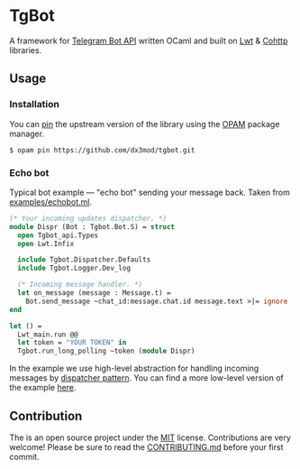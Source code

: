 # TgBot

A framework for [Telegram Bot API](https://core.telegram.org/bots/api) written OCaml
 and built on [Lwt] & [Cohttp] libraries. 

## Usage

### Installation 

You can [pin][opam-pin] the upstream version of the library using the [OPAM] package manager.
```console
$ opam pin https://github.com/dx3mod/tgbot.git
```

### Echo bot

Typical bot example	&mdash; "echo bot" sending your message back.
Taken from [examples/echobot.ml](./examples/echobot.ml).

```ocaml
(* Your incoming updates dispatcher. *)
module Dispr (Bot : Tgbot.Bot.S) = struct
  open Tgbot_api.Types
  open Lwt.Infix

  include Tgbot.Dispatcher.Defaults
  include Tgbot.Logger.Dev_log

  (* Incoming message handler. *)
  let on_message (message : Message.t) =
    Bot.send_message ~chat_id:message.chat.id message.text >|= ignore
end

let () =
  Lwt_main.run @@
  let token = "YOUR TOKEN" in
  Tgbot.run_long_polling ~token (module Dispr)
```

In the example we use high-level abstraction for handling incoming messages by [dispatcher pattern][dispr-pat]. You can find a more low-level version of the example [here](./examples/lowlevel_echobot.ml).

## Contribution

The is an open source project under the [MIT](./LICENSE) license. Contributions are very welcome!
Please be sure to read the [CONTRIBUTING.md](./CONTRIBUTING.md) before your first commit.


[Cohttp]: https://github.com/mirage/ocaml-cohttp
[Lwt]: https://github.com/ocsigen/lwt

[OPAM]: https://opam.ocaml.org/
[opam-pin]: https://opam.ocaml.org/doc/Usage.html#opam-pin

[dispr-pat]: https://www.researchgate.net/figure/Event-dispatcher-pattern_fig14_242378736